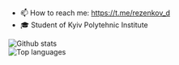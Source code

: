 - 📫 How to reach me: https://t.me/rezenkov_d
- ‍🎓 Student of Kyiv Polytehnic Institute


<!--
RezenkovD/RezenkovD is a ✨ _special_ ✨ repository because its README.md (this file) appears on your GitHub profile.
Here are some ideas to get you started:
- 🔭 I’m currently working on ...
- 🌱 I’m currently learning ...
- 👯 I’m looking to collaborate on ...
- 🤔 I’m looking for help with ...
- 💬 Ask me about ...
- 📫 How to reach me: ...
- 😄 Pronouns: ...
- ⚡️ Fun fact: ...
-->
<p align=left>
  <img alt="Github stats" src="https://github-readme-stats.vercel.app/api?username=RezenkovD&show_icons=true&count_private=true&theme=tokyonight&card_width=500" />
  <br /><img alt="Top languages" src="https://github-readme-stats.vercel.app/api/top-langs/?username=RezenkovD&theme=tokyonight&card_width=500" />
 </p>
